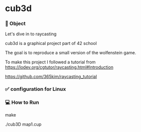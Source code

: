 # cub3d

### 🎯 Object

Let's dive in to raycasting

cub3d is a graphical project part of 42 school

The goal is to reproduce a small version of the wolfenstein game.

To make this project I followed a tutorial from https://lodev.org/cgtutor/raycasting.html#Introduction

https://github.com/365kim/raycasting_tutorial



### ✅ configuration for Linux

### 💻 How to Run

make

./cub3D map1.cup


